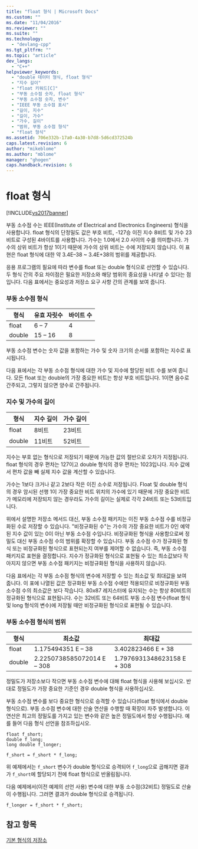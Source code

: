 ```yaml
---
title: "float 형식 | Microsoft Docs"
ms.custom: ""
ms.date: "11/04/2016"
ms.reviewer: ""
ms.suite: ""
ms.technology: 
  - "devlang-cpp"
ms.tgt_pltfrm: ""
ms.topic: "article"
dev_langs: 
  - "C++"
helpviewer_keywords: 
  - "double 데이터 형식, float 형식"
  - "지수 길이"
  - "float 키워드[C]"
  - "부동 소수점 숫자, float 형식"
  - "부동 소수점 숫자, 변수"
  - "IEEE 부동 소수점 표시"
  - "길이, 지수"
  - "길이, 가수"
  - "가수, 길이"
  - "범위, 부동 소수점 형식"
  - "float 형식"
ms.assetid: 706e332b-17a0-4a30-b7d8-5d6cd372524b
caps.latest.revision: 6
author: "mikeblome"
ms.author: "mblome"
manager: "ghogen"
caps.handback.revision: 6
---
```

# float 형식
[!INCLUDE[vs2017banner](../assembler/inline/includes/vs2017banner.md)]

부동 소수점 수는 IEEE\(Institute of Electrical and Electronics Engineers\) 형식을 사용합니다.  float 형식의 단정밀도 값은 부호 비트, \-127승 이진 지수 8비트 및 가수 23비트로 구성된 4바이트를 사용합니다.  가수는 1.0에서 2.0 사이의 수를 의미합니다.  가수의 상위 비트가 항상 1이기 때문에 가수의 상위 비트는 수에 저장되지 않습니다.  이 표현은 float 형식에 대한 약 3.4E–38 ~ 3.4E\+38의 범위를 제공합니다.  
  
 응용 프로그램의 필요에 따라 변수를 float 또는 double 형식으로 선언할 수 있습니다.  두 형식 간의 주요 차이점은 필요한 저장소와 해당 범위의 중요성을 나타낼 수 있다는 점입니다.  다음 표에서는 중요성과 저장소 요구 사항 간의 관계를 보여 줍니다.  
  
### 부동 소수점 형식  
  
|형식|유효 자릿수|바이트 수|  
|--------|------------|-----------|  
|float|6 – 7|4|  
|double|15 – 16|8|  
  
 부동 소수점 변수는 숫자 값을 포함하는 가수 및 숫자 크기의 순서를 포함하는 지수로 표시됩니다.  
  
 다음 표에서는 각 부동 소수점 형식에 대한 가수 및 지수에 할당된 비트 수를 보여 줍니다.  모든 float 또는 double의 가장 중요한 비트는 항상 부호 비트입니다.  1이면 음수로 간주되고, 그렇지 않으면 양수로 간주됩니다.  
  
### 지수 및 가수의 길이  
  
|형식|지수 길이|가수 길이|  
|--------|-----------|-----------|  
|float|8비트|23비트|  
|double|11비트|52비트|  
  
 지수는 부호 없는 형식으로 저장되기 때문에 가능한 값의 절반으로 오차가 지정됩니다.  float 형식의 경우 편차는 127이고 double 형식의 경우 편차는 1023입니다.  지수 값에서 편차 값을 빼 실제 지수 값을 계산할 수 있습니다.  
  
 가수는 1보다 크거나 같고 2보다 작은 이진 소수로 저장됩니다.  Float 및 double 형식의 경우 암시된 선행 1이 가장 중요한 비트 위치의 가수에 있기 때문에 가장 중요한 비트가 메모리에 저장되지 않는 경우라도 가수의 길이는 실제로 각각 24비트 또는 53비트입니다.  
  
 위에서 설명한 저장소 메서드 대신, 부동 소수점 패키지는 이진 부동 소수점 수를 비정규화된 수로 저장할 수 있습니다. "비정규화된 수"는 가수의 가장 중요한 비트가 0인 예약된 지수 값이 있는 0이 아닌 부동 소수점 수입니다.  비정규화된 형식을 사용함으로써 정밀도 대신 부동 소수점 수의 범위를 확장할 수 있습니다.  부동 소수점 수가 정규화된 형식 또는 비정규화된 형식으로 표현되는지 여부를 제어할 수 없습니다. 즉, 부동 소수점 패키지로 표현을 결정합니다.  지수가 정규화된 형식으로 표현될 수 있는 최소값보다 작아지지 않으면 부동 소수점 패키지는 비정규화된 형식을 사용하지 않습니다.  
  
 다음 표에서는 각 부동 소수점 형식의 변수에 저장할 수 있는 최소값 및 최대값을 보여 줍니다.  이 표에 나열된 값은 정규화된 부동 소수점 수에만 적용되므로 비정규화된 부동 소수점 수의 최소값은 보다 작습니다.  80*x*87 레지스터에 유지되는 수는 항상 80비트의 정규화된 형식으로 표현됩니다. 수는 32비트 또는 64비트 부동 소수점 변수\(float 형식 및 long 형식의 변수\)에 저장될 때만 비정규화된 형식으로 표현될 수 있습니다.  
  
### 부동 소수점 형식의 범위  
  
|형식|최소값|최대값|  
|--------|---------|---------|  
|float|1.175494351 E – 38|3.402823466 E \+ 38|  
|double|2.2250738585072014 E – 308|1.7976931348623158 E \+ 308|  
  
 정밀도가 저장소보다 작으면 부동 소수점 변수에 대해 float 형식을 사용해 보십시오.  반대로 정밀도가 가장 중요한 기준인 경우 double 형식을 사용하십시오.  
  
 부동 소수점 변수를 보다 중요한 형식으로 승격할 수 있습니다\(float 형식에서 double 형식으로\).  부동 소수점 변수에 대한 산술 연산을 수행할 때 확장이 자주 발생합니다.  이 연산은 최고의 정밀도를 가지고 있는 변수와 같은 높은 정밀도에서 항상 수행됩니다.  예를 들어 다음 형식 선언을 참조하십시오.  
  
```  
float f_short;  
double f_long;  
long double f_longer;  
  
f_short = f_short * f_long;  
```  
  
 위 예제에서는 `f_short` 변수가 double 형식으로 승격되어 `f_long`으로 곱해지면 결과가 `f_short`에 할당되기 전에 float 형식으로 반올림됩니다.  
  
 다음 예제에서\(이전 예제의 선언 사용\) 변수에 대한 부동 소수점\(32비트\) 정밀도로 산술이 수행됩니다. 그러면 결과가 double 형식으로 승격됩니다.  
  
```  
f_longer = f_short * f_short;  
```  
  
## 참고 항목  
 [기본 형식의 저장소](../c-language/storage-of-basic-types.md)